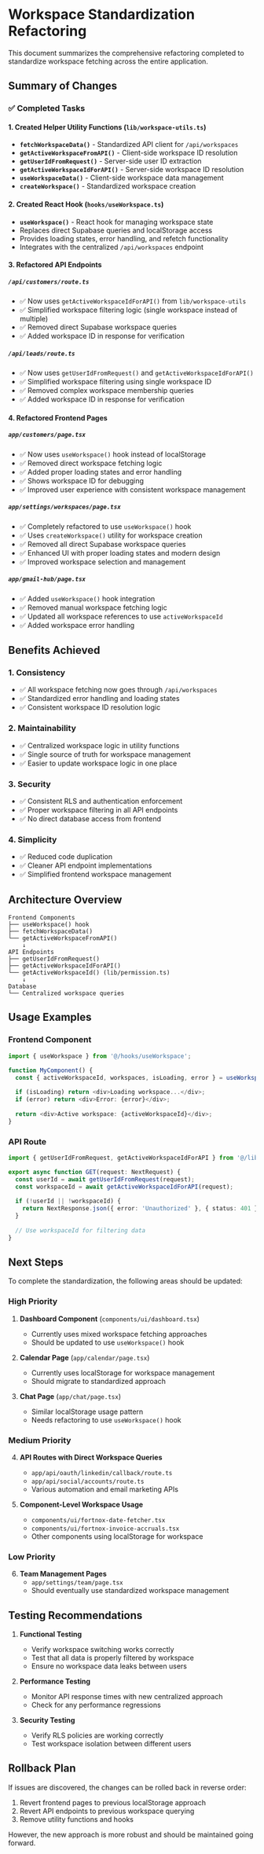# Workspace Standardization Refactoring

This document summarizes the comprehensive refactoring completed to standardize workspace fetching across the entire application.

## Summary of Changes

### ✅ Completed Tasks

#### 1. **Created Helper Utility Functions** (`lib/workspace-utils.ts`)
- **`fetchWorkspaceData()`** - Standardized API client for `/api/workspaces`
- **`getActiveWorkspaceFromAPI()`** - Client-side workspace ID resolution
- **`getUserIdFromRequest()`** - Server-side user ID extraction
- **`getActiveWorkspaceIdForAPI()`** - Server-side workspace ID resolution
- **`useWorkspaceData()`** - Client-side workspace data management
- **`createWorkspace()`** - Standardized workspace creation

#### 2. **Created React Hook** (`hooks/useWorkspace.ts`)
- **`useWorkspace()`** - React hook for managing workspace state
- Replaces direct Supabase queries and localStorage access
- Provides loading states, error handling, and refetch functionality
- Integrates with the centralized `/api/workspaces` endpoint

#### 3. **Refactored API Endpoints**

##### `/api/customers/route.ts`
- ✅ Now uses `getActiveWorkspaceIdForAPI()` from `lib/workspace-utils`
- ✅ Simplified workspace filtering logic (single workspace instead of multiple)
- ✅ Removed direct Supabase workspace queries
- ✅ Added workspace ID in response for verification

##### `/api/leads/route.ts`
- ✅ Now uses `getUserIdFromRequest()` and `getActiveWorkspaceIdForAPI()`
- ✅ Simplified workspace filtering using single workspace ID
- ✅ Removed complex workspace membership queries
- ✅ Added workspace ID in response for verification

#### 4. **Refactored Frontend Pages**

##### `app/customers/page.tsx`
- ✅ Now uses `useWorkspace()` hook instead of localStorage
- ✅ Removed direct workspace fetching logic
- ✅ Added proper loading states and error handling
- ✅ Shows workspace ID for debugging
- ✅ Improved user experience with consistent workspace management

##### `app/settings/workspaces/page.tsx`
- ✅ Completely refactored to use `useWorkspace()` hook
- ✅ Uses `createWorkspace()` utility for workspace creation
- ✅ Removed all direct Supabase workspace queries
- ✅ Enhanced UI with proper loading states and modern design
- ✅ Improved workspace selection and management

##### `app/gmail-hub/page.tsx`
- ✅ Added `useWorkspace()` hook integration
- ✅ Removed manual workspace fetching logic
- ✅ Updated all workspace references to use `activeWorkspaceId`
- ✅ Added workspace error handling

## Benefits Achieved

### 1. **Consistency**
- ✅ All workspace fetching now goes through `/api/workspaces`
- ✅ Standardized error handling and loading states
- ✅ Consistent workspace ID resolution logic

### 2. **Maintainability**
- ✅ Centralized workspace logic in utility functions
- ✅ Single source of truth for workspace management
- ✅ Easier to update workspace logic in one place

### 3. **Security**
- ✅ Consistent RLS and authentication enforcement
- ✅ Proper workspace filtering in all API endpoints
- ✅ No direct database access from frontend

### 4. **Simplicity**
- ✅ Reduced code duplication
- ✅ Cleaner API endpoint implementations
- ✅ Simplified frontend workspace management

## Architecture Overview

```
Frontend Components
├── useWorkspace() hook
├── fetchWorkspaceData()
└── getActiveWorkspaceFromAPI()
    ↓
API Endpoints
├── getUserIdFromRequest()
├── getActiveWorkspaceIdForAPI()
└── getActiveWorkspaceId() (lib/permission.ts)
    ↓
Database
└── Centralized workspace queries
```

## Usage Examples

### Frontend Component
```typescript
import { useWorkspace } from '@/hooks/useWorkspace';

function MyComponent() {
  const { activeWorkspaceId, workspaces, isLoading, error } = useWorkspace();
  
  if (isLoading) return <div>Loading workspace...</div>;
  if (error) return <div>Error: {error}</div>;
  
  return <div>Active workspace: {activeWorkspaceId}</div>;
}
```

### API Route
```typescript
import { getUserIdFromRequest, getActiveWorkspaceIdForAPI } from '@/lib/workspace-utils';

export async function GET(request: NextRequest) {
  const userId = await getUserIdFromRequest(request);
  const workspaceId = await getActiveWorkspaceIdForAPI(request);
  
  if (!userId || !workspaceId) {
    return NextResponse.json({ error: 'Unauthorized' }, { status: 401 });
  }
  
  // Use workspaceId for filtering data
}
```

## Next Steps

To complete the standardization, the following areas should be updated:

### High Priority
1. **Dashboard Component** (`components/ui/dashboard.tsx`)
   - Currently uses mixed workspace fetching approaches
   - Should be updated to use `useWorkspace()` hook

2. **Calendar Page** (`app/calendar/page.tsx`)
   - Currently uses localStorage for workspace management
   - Should migrate to standardized approach

3. **Chat Page** (`app/chat/page.tsx`)
   - Similar localStorage usage pattern
   - Needs refactoring to use `useWorkspace()` hook

### Medium Priority
4. **API Routes with Direct Workspace Queries**
   - `app/api/oauth/linkedin/callback/route.ts`
   - `app/api/social/accounts/route.ts`
   - Various automation and email marketing APIs

5. **Component-Level Workspace Usage**
   - `components/ui/fortnox-date-fetcher.tsx`
   - `components/ui/fortnox-invoice-accruals.tsx`
   - Other components using localStorage for workspace

### Low Priority
6. **Team Management Pages**
   - `app/settings/team/page.tsx`
   - Should eventually use standardized workspace management

## Testing Recommendations

1. **Functional Testing**
   - Verify workspace switching works correctly
   - Test that all data is properly filtered by workspace
   - Ensure no workspace data leaks between users

2. **Performance Testing**
   - Monitor API response times with new centralized approach
   - Check for any performance regressions

3. **Security Testing**
   - Verify RLS policies are working correctly
   - Test workspace isolation between different users

## Rollback Plan

If issues are discovered, the changes can be rolled back in reverse order:
1. Revert frontend pages to previous localStorage approach
2. Revert API endpoints to previous workspace querying
3. Remove utility functions and hooks

However, the new approach is more robust and should be maintained going forward. 